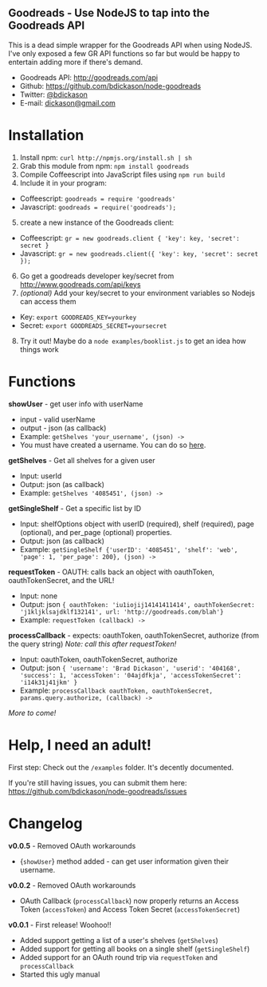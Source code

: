 Goodreads - Use NodeJS to tap into the Goodreads API
-----

This is a dead simple wrapper for the Goodreads API when using NodeJS. I've only exposed a few GR API functions so far but would be happy to entertain adding more if there's demand.

* Goodreads API: http://goodreads.com/api
* Github: https://github.com/bdickason/node-goodreads
* Twitter: [@bdickason](http://twitter.com/bdickason)
* E-mail: dickason@gmail.com

Installation
======
1. Install npm: `curl http://npmjs.org/install.sh | sh`
2. Grab this module from npm: `npm install goodreads`
3. Compile Coffeescript into JavaScript files using `npm run build`
4. Include it in your program:
 * Coffeescript: `goodreads = require 'goodreads'`
 * Javascript: `goodreads = require('goodreads');`
5. create a new instance of the Goodreads client:
 * Coffeescript: `gr = new goodreads.client { 'key': key, 'secret': secret }`
 * Javascript: `gr = new goodreads.client({ 'key': key, 'secret': secret });`
6. Go get a goodreads developer key/secret from http://www.goodreads.com/api/keys
7. _(optional)_ Add your key/secret to your environment variables so Nodejs can access them
 * Key: `export GOODREADS_KEY=yourkey`
 * Secret: `export GOODREADS_SECRET=yoursecret`
8. Try it out! Maybe do a `node examples/booklist.js` to get an idea how things work

Functions
=====
**showUser** - get user info with userName
* input - valid userName
* output - json (as callback)
* Example: `getShelves 'your_username', (json) ->`
* You must have created a username. You can do so [here](https://www.goodreads.com/user/edit).

**getShelves** - Get all shelves for a given user
* Input: userId
* Output: json (as callback)
* Example: `getShelves '4085451', (json) ->`

**getSingleShelf** - Get a specific list by ID
* Input: shelfOptions object with userID (required), shelf (required), page (optional), and per_page (optional) properties.
* Output: json (as callback)
* Example: `getSingleShelf {'userID': '4085451', 'shelf': 'web', 'page': 1, 'per_page': 200}, (json) ->`

**requestToken** - OAUTH: calls back an object with oauthToken, oauthTokenSecret, and the URL!
* Input: none
* Output: json `{ oauthToken: 'iu1iojij14141411414', oauthTokenSecret: 'j1kljklsajdklf132141', url: 'http://goodreads.com/blah'}`
* Example: `requestToken (callback) ->`

**processCallback** - expects: oauthToken, oauthTokenSecret, authorize (from the query string)
_Note: call this after requestToken!_
* Input: oauthToken, oauthTokenSecret, authorize
* Output: json `{ 'username': 'Brad Dickason', 'userid': '404168', 'success': 1, 'accessToken': '04ajdfkja', 'accessTokenSecret': 'i14k31j41jkm' }`
* Example: `processCallback oauthToken, oauthTokenSecret, params.query.authorize, (callback) ->`


_More to come!_


Help, I need an adult!
======
First step: Check out the `/examples` folder. It's decently documented.

If you're still having issues, you can submit them here: https://github.com/bdickason/node-goodreads/issues


Changelog
======
**v0.0.5** - Removed OAuth workarounds
* {`showUser`} method added - can get user information given their username.

**v0.0.2** - Removed OAuth workarounds
* OAuth Callback (`processCallback`) now properly returns an Access Token (`accessToken`) and Access Token Secret (`accessTokenSecret`)

**v0.0.1** - First release! Woohoo!!
* Added support getting a list of a user's shelves (`getShelves`)
* Added support for getting all books on a single shelf (`getSingleShelf`)
* Added support for an OAuth round trip via `requestToken` and `processCallback`
* Started this ugly manual
